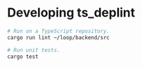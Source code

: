 # Developing ts_deplint

```sh
# Run on a TypeScript repository.
cargo run lint ~/loop/backend/src 

# Run unit tests.
cargo test
```
